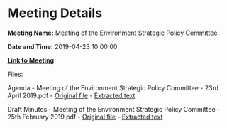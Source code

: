 # Meeting Details

**Meeting Name:** Meeting of the Environment Strategic Policy Committee

**Date and Time:** 2019-04-23 10:00:00

**[Link to Meeting](https://www.limerick.ie/council/whats-on/meeting-environment-strategic-policy-committee-4)**

Files: 

Agenda - Meeting of the Environment Strategic Policy Committee - 23rd April 2019.pdf - [Original file](https://www.limerick.ie/sites/default/files/media/documents/2019-04/Agenda-23rd-April-2019-Environment-SPC-Meeting.pdf) - [Extracted text](./Agenda%20-%C2%A0Meeting%20of%20the%20Environment%20Strategic%20Policy%20Committee%20-%2023rd%20April%202019.md)

Draft Minutes - Meeting of the Environment Strategic Policy Committee - 25th February 2019.pdf - [Original file](https://www.limerick.ie/sites/default/files/media/documents/2019-04/Draft-Minutes-of-the-Environment-Strategic-Policy-Committee-Meeting-25-Feb-2019.pdf) - [Extracted text](./Draft%20Minutes%20-%20Meeting%20of%20the%20Environment%20Strategic%20Policy%20Committee%20-%2025th%20February%202019.md)

